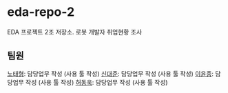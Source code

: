 # eda-repo-2
EDA 프로젝트 2조 저장소. 로봇 개발자 취업현황 조사

## 팀원
[노태형](https://github.com/Robotics-Ro): 담당업무 작성 (사용 툴 작성)
[신대준](https://github.com/shindaejune): 담당업무 작성 (사용 툴 작성)
[이윤종](https://github.com/doubleSizeBanana): 담당업무 작성 (사용 툴 작성)
[허동욱](https://github.com/dongwookheo): 담당업무 작성 (사용 툴 작성)
